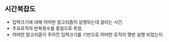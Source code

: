 ## 시간복잡도
- 입력크기에 대해 어떠한 알고리즘이 실행되는데 걸리는 시간.
- 주요로직의 반복횟수를 중점으로 측정.
- 어떠한 알고리즘이 주어진 입력크기를 기반으로 어떠한 로직이 몇번 실행 되었는지.